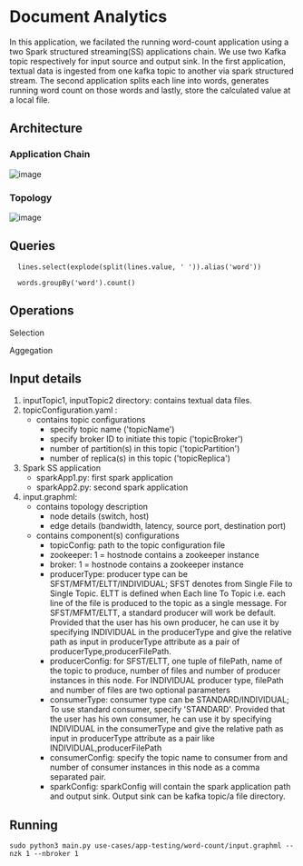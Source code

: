 # Document Analytics

In this application, we facilated the running word-count application using a two Spark structured streaming(SS) applications chain. We use two Kafka topic respectively for input source and output sink. In the first application, textual data is ingested from one kafka topic to another via spark structured stream. The second application splits each line into words, generates running word count on those words and lastly, store the calculated value at a local file.


## Architecture

### Application Chain

![image](https://user-images.githubusercontent.com/6629591/185228018-2c9f9701-ff7e-42e0-9df2-d5042b49a8bb.png)


### Topology

![image](https://user-images.githubusercontent.com/6629591/185228142-f6256cf9-4e13-4e1c-a1b6-2c137382ea83.png)


## Queries  
  
      lines.select(explode(split(lines.value, ' ')).alias('word'))
      
      words.groupBy('word').count()
  
## Operations
  
  Selection
  
  Aggegation
  
## Input details
1. inputTopic1, inputTopic2 directory: contains textual data files.
2. topicConfiguration.yaml :
   - contains topic configurations
     - specify topic name ('topicName')
     - specify broker ID to initiate this topic ('topicBroker')
     - number of partition(s) in this topic ('topicPartition')
     - number of replica(s) in this topic ('topicReplica')
3. Spark SS application
   - sparkApp1.py: first spark application
   - sparkApp2.py: second spark application
4. input.graphml:
   - contains topology description
     - node details (switch, host)
     - edge details (bandwidth, latency, source port, destination port)
   - contains component(s) configurations 
     - topicConfig: path to the topic configuration file
     - zookeeper: 1 = hostnode contains a zookeeper instance
     - broker: 1 = hostnode contains a zookeeper instance
     - producerType: producer type can be SFST/MFMT/ELTT/INDIVIDUAL; SFST denotes from Single File to Single Topic. ELTT is defined when Each line To Topic i.e. each line of the file is produced to the topic as a single message. For SFST/MFMT/ELTT, a standard producer will work be default.
     Provided that the user has his own producer, he can use it by specifying INDIVIDUAL in the producerType and give the relative path as input in producerType attribute as a pair of producerType,producerFilePath.
     - producerConfig: for SFST/ELTT, one tuple of filePath, name of the topic to produce, number of files and number of producer instances in this node. For INDIVIDUAL producer type, filePath and number of files are two optional parameters
     - consumerType: consumer type can be STANDARD/INDIVIDUAL; To use standard consumer, specify 'STANDARD'. Provided that the user has his own consumer, he can use it by specifying INDIVIDUAL in the consumerType and give the relative path as input in producerType attribute as a pair like INDIVIDUAL,producerFilePath
     - consumerConfig: specify the topic name to  consumer from and number of consumer instances in this node as a comma separated pair.
     - sparkConfig: sparkConfig will contain the spark application path and output sink. Output sink can be kafka topic/a file directory.
 
## Running
   
 ```sudo python3 main.py use-cases/app-testing/word-count/input.graphml --nzk 1 --nbroker 1```
